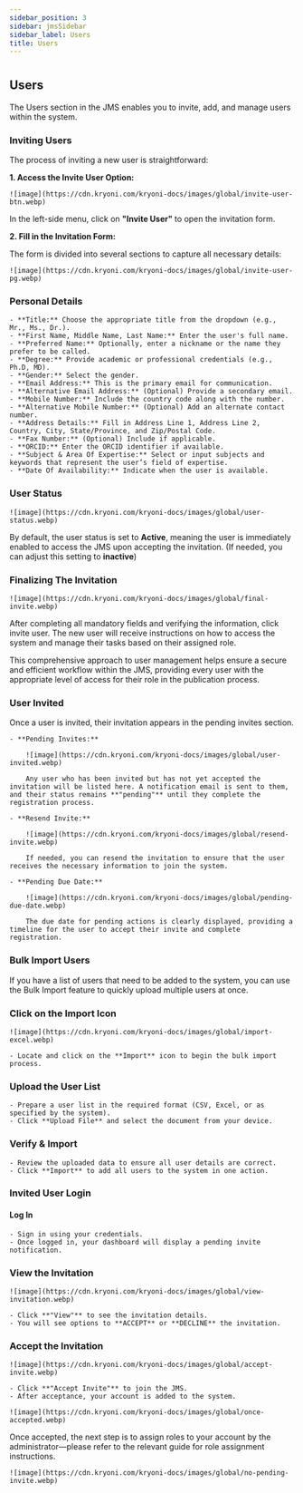 ```yaml
---
sidebar_position: 3
sidebar: jmsSidebar
sidebar_label: Users
title: Users
---
```


#

## Users

The Users section in the JMS enables you to invite, add, and manage users within the system.

### Inviting Users

The process of inviting a new user is straightforward:

**1. Access the Invite User Option:**

    ![image](https://cdn.kryoni.com/kryoni-docs/images/global/invite-user-btn.webp)

In the left-side menu, click on **"Invite User"** to open the invitation form.

**2. Fill in the Invitation Form:**

The form is divided into several sections to capture all necessary details:

    ![image](https://cdn.kryoni.com/kryoni-docs/images/global/invite-user-pg.webp)

### Personal Details

    - **Title:** Choose the appropriate title from the dropdown (e.g., Mr., Ms., Dr.).
    - **First Name, Middle Name, Last Name:** Enter the user's full name.
    - **Preferred Name:** Optionally, enter a nickname or the name they prefer to be called.
    - **Degree:** Provide academic or professional credentials (e.g., Ph.D, MD).
    - **Gender:** Select the gender.
    - **Email Address:** This is the primary email for communication.
    - **Alternative Email Address:** (Optional) Provide a secondary email.
    - **Mobile Number:** Include the country code along with the number.
    - **Alternative Mobile Number:** (Optional) Add an alternate contact number.
    - **Address Details:** Fill in Address Line 1, Address Line 2, Country, City, State/Province, and Zip/Postal Code.
    - **Fax Number:** (Optional) Include if applicable.
    - **ORCID:** Enter the ORCID identifier if available.
    - **Subject & Area Of Expertise:** Select or input subjects and keywords that represent the user’s field of expertise.
    - **Date Of Availability:** Indicate when the user is available.

### User Status

    ![image](https://cdn.kryoni.com/kryoni-docs/images/global/user-status.webp)

By default, the user status is set to **Active**, meaning the user is immediately enabled to access the JMS upon accepting the invitation. (If needed, you can adjust this setting to **inactive**)

### Finalizing The Invitation

    ![image](https://cdn.kryoni.com/kryoni-docs/images/global/final-invite.webp)

After completing all mandatory fields and verifying the information, click invite user. The new user will receive instructions on how to access the system and manage their tasks based on their assigned role.

This comprehensive approach to user management helps ensure a secure and efficient workflow within the JMS, providing every user with the appropriate level of access for their role in the publication process.

### User Invited

Once a user is invited, their invitation appears in the pending invites section.

    - **Pending Invites:**

        ![image](https://cdn.kryoni.com/kryoni-docs/images/global/user-invited.webp)

        Any user who has been invited but has not yet accepted the invitation will be listed here. A notification email is sent to them, and their status remains **"pending"** until they complete the registration process.

    - **Resend Invite:**

        ![image](https://cdn.kryoni.com/kryoni-docs/images/global/resend-invite.webp)

        If needed, you can resend the invitation to ensure that the user receives the necessary information to join the system.

    - **Pending Due Date:**

        ![image](https://cdn.kryoni.com/kryoni-docs/images/global/pending-due-date.webp)

        The due date for pending actions is clearly displayed, providing a timeline for the user to accept their invite and complete registration.

### Bulk Import Users

If you have a list of users that need to be added to the system, you can use the Bulk Import feature to quickly upload multiple users at once.

### Click on the Import Icon

    ![image](https://cdn.kryoni.com/kryoni-docs/images/global/import-excel.webp)

    - Locate and click on the **Import** icon to begin the bulk import process.

### Upload the User List

    - Prepare a user list in the required format (CSV, Excel, or as specified by the system).
    - Click **Upload File** and select the document from your device.

### Verify & Import

    - Review the uploaded data to ensure all user details are correct.
    - Click **Import** to add all users to the system in one action.

### Invited User Login

#### Log In

    - Sign in using your credentials.
    - Once logged in, your dashboard will display a pending invite notification.

### View the Invitation

    ![image](https://cdn.kryoni.com/kryoni-docs/images/global/view-invitation.webp)

    - Click **"View"** to see the invitation details.
    - You will see options to **ACCEPT** or **DECLINE** the invitation.

### Accept the Invitation

    ![image](https://cdn.kryoni.com/kryoni-docs/images/global/accept-invite.webp)

    - Click **"Accept Invite"** to join the JMS.
    - After acceptance, your account is added to the system.

    ![image](https://cdn.kryoni.com/kryoni-docs/images/global/once-accepted.webp)

Once accepted, the next step is to assign roles to your account by the administrator—please refer to the relevant guide for role assignment instructions.

    ![image](https://cdn.kryoni.com/kryoni-docs/images/global/no-pending-invite.webp)
